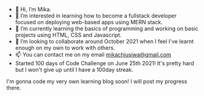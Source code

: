 - 👋 Hi, I’m Mika.
- 👀 I’m interested in learning how to become a fullstack developer focused on deploying web-based apps using MERN stack.
- 🌱 I’m currently learning the basics of programming and working on basic projects using HTML, CSS and Javascript.
- 💞️ I’m looking to collaborate around October 2021 when I feel I've learnt enough on my own to work with others.
- 📫 You can contact me on my email mikachiusiwa@gmail.com
- Started 100 days of Code Challenge on June 25th 2021! It's pretty hard but I won't give up until I have a 100day streak.

I'm gonna code my very own learning blog soon! I will post my progress there.
<!---
SK-2022/SK-2022 is a ✨ special ✨ repository because its `README.md` (this file) appears on your GitHub profile.
You can click the Preview link to take a look at your changes.
--->

